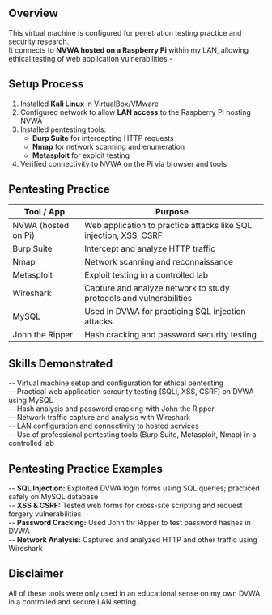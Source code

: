## Overview
This virtual machine is configured for penetration testing practice and security research.  
It connects to **NVWA hosted on a Raspberry Pi** within my LAN, allowing ethical testing of web application vulnerabilities.-

## Setup Process
1. Installed **Kali Linux** in VirtualBox/VMware  
2. Configured network to allow **LAN access** to the Raspberry Pi hosting NVWA  
3. Installed pentesting tools:
   - **Burp Suite** for intercepting HTTP requests  
   - **Nmap** for network scanning and enumeration  
   - **Metasploit** for exploit testing  
4. Verified connectivity to NVWA on the Pi via browser and tools

## Pentesting Practice

| Tool / App          | Purpose                                                            |
|---------------------|--------------------------------------------------------------------|
| NVWA (hosted on Pi) | Web application to practice attacks like SQL injection, XSS, CSRF  |
| Burp Suite          | Intercept and analyze HTTP traffic                                 |
| Nmap                | Network scanning and reconnaissance                                |
| Metasploit          | Exploit testing in a controlled lab                                |
| Wireshark           | Capture and analyze network to study protocols and vulnerabilities |
| MySQL               | Used in DVWA for practicing SQL injection attacks                  |
| John the Ripper     | Hash cracking and password security testing                        |

## Skills Demonstrated
-- Virtual machine setup and configuration for ethical pentesting  
-- Practical web application sercurity testing (SQLi, XSS, CSRF) on DVWA using MySQL  
-- Hash analysis and password cracking with John the Ripper  
-- Network traffic capture and analysis with Wireshark  
-- LAN configuration and connectivity to hosted services  
-- Use of professional pentesting tools (Burp Suite, Metasploit, Nmap) in a controlled lab  

## Pentesting Practice Examples
-- **SQL Injection:** Exploited DVWA login forms using SQL queries; practiced safely on MySQL database  
-- **XSS & CSRF:** Tested web forms for cross-site scripting and request forgery vulnerabilities  
-- **Password Cracking:** Used John thr Ripper to test password hashes in DVWA  
-- **Network Analysis:** Captured and analyzed HTTP and other traffic using Wireshark  

## Disclaimer  
All of these tools were only used in an educational sense on my own DVWA in a controlled and secure LAN setting.
